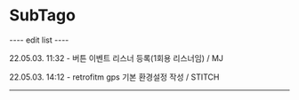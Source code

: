 # SubTago

---- edit list ----

22.05.03. 11:32 - 버튼 이벤트 리스너 등록(1회용 리스너임) / MJ

22.05.03. 14:12 - retrofitm gps 기본 환경설정 작성 / STITCH


--------------------

